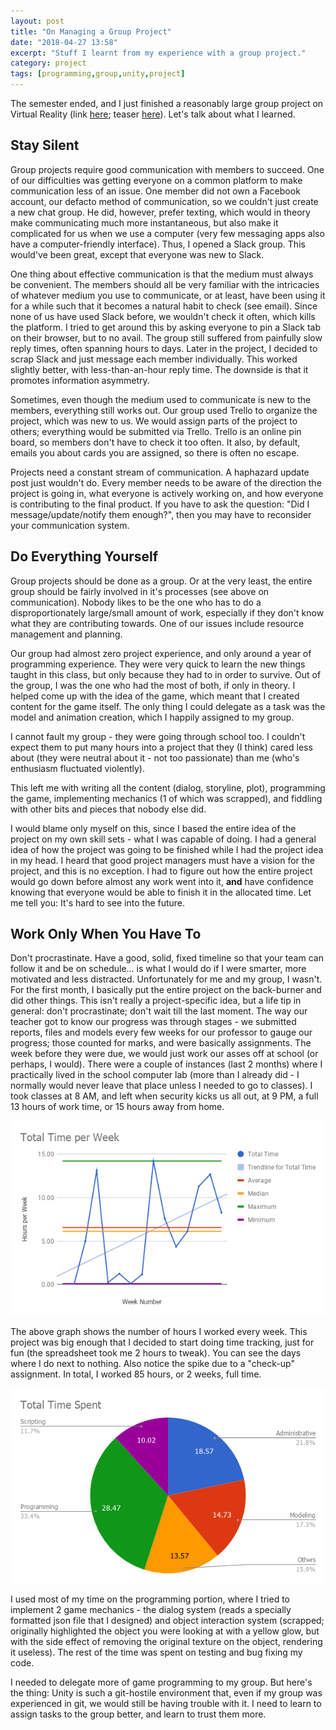 ```yaml
---
layout: post
title: "On Managing a Group Project"
date: "2018-04-27 13:58"
excerpt: "Stuff I learnt from my experience with a group project."
category: project
tags: [programming,group,unity,project]
---
```


The semester ended, and I just finished a reasonably large group project on
Virtual Reality (link [here][github]; teaser [here][teaser]). Let's talk about
what I learned.

## Stay Silent

Group projects require good communication with members to succeed. One of our
difficulties was getting everyone on a common platform to make communication
less of an issue. One member did not own a Facebook account, our defacto method
of communication, so we couldn't just create a new chat group. He did, however,
prefer texting, which would in theory make communicating much more
instantaneous, but also make it complicated for us when we use a computer (very
few messaging apps also have a computer-friendly interface). Thus, I opened a
Slack group. This would've been great, except that everyone was new to Slack.

One thing about effective communication is that the medium must always be
convenient. The members should all be very familiar with the intricacies of
whatever medium you use to communicate, or at least, have been using it for a
while such that it becomes a natural habit to check (see email). Since none of
us have used Slack before, we wouldn't check it often, which kills the platform.
I tried to get around this by asking everyone to pin a Slack tab on their
browser, but to no avail. The group still suffered from painfully slow reply
times, often spanning hours to days. Later in the project, I decided to scrap
Slack and just message each member individually. This worked slightly better,
with less-than-an-hour reply time. The downside is that it promotes information
asymmetry.

Sometimes, even though the medium used to communicate is new to the members,
everything still works out. Our group used Trello to organize the project, which
was new to us. We would assign parts of the project to others; everything would
be submitted via Trello. Trello is an online pin board, so members don't have to
check it too often. It also, by default, emails you about cards you are
assigned, so there is often no escape.

Projects need a constant stream of communication. A haphazard update post just
wouldn't do. Every member needs to be aware of the direction the project is
going in, what everyone is actively working on, and how everyone is contributing
to the final product. If you have to ask the question: "Did I
message/update/notify them enough?", then you may have to reconsider your
communication system.

## Do Everything Yourself

Group projects should be done as a group. Or at the very least, the entire group
should be fairly involved in it's processes (see above on communication). Nobody
likes to be the one who has to do a disproportionately large/small amount of
work, especially if they don't know what they are contributing towards. One of
our issues include resource management and planning.

Our group had almost zero project experience, and only around a year of
programming experience. They were very quick to learn the new things taught in
this class, but only because they had to in order to survive. Out of the group,
I was the one who had the most of both, if only in theory. I helped come up with
the idea of the game, which meant that I created content for the game itself.
The only thing I could delegate as a task was the model and animation creation,
which I happily assigned to my group.

I cannot fault my group - they were going through school too. I couldn't expect
them to put many hours into a project that they (I think) cared less about (they
were neutral about it - not too passionate) than me (who's enthusiasm fluctuated
violently).

This left me with writing all the content (dialog, storyline, plot), programming
the game, implementing mechanics (1 of which was scrapped), and fiddling with
other bits and pieces that nobody else did.

I would blame only myself on this, since I based the entire idea of the project
on my own skill sets - what I was capable of doing. I had a general idea of how
the project was going to be finished while I had the project idea in my head. I
heard that good project managers must have a vision for the project, and this is
no exception. I had to figure out how the entire project would go down before
almost any work went into it, **and** have confidence knowing that everyone
would be able to finish it in the allocated time. Let me tell you: It's hard
to see into the future.

## Work Only When You Have To

Don't procrastinate. Have a good, solid, fixed timeline so that your team can
follow it and be on schedule... is what I would do if I were smarter, more
motivated and less distracted. Unfortunately for me and my group, I wasn't. For
the first month, I basically put the entire project on the back-burner and did
other things. This isn't really a project-specific idea, but a life tip in
general: don't procrastinate; don't wait till the last moment. The way our
teacher got to know our progress was through stages - we submitted reports,
files and models every few weeks for our professor to gauge our progress; those
counted for marks, and were basically assignments. The week before they were
due, we would just work our asses off at school (or perhaps, I would). There
were a couple of instances (last 2 months) where I practically lived in the
school computer lab (more than I already did - I normally would never leave that
place unless I needed to go to classes). I took classes at 8 AM, and left when
security kicks us all out, at 9 PM, a full 13 hours of work time, or 15 hours
away from home.

![line graph on week number vs hours worked][graph1]

The above graph shows the number of hours I worked every week. This project was
big enough that I decided to start doing time tracking, just for fun (the
spreadsheet took me 2 hours to tweak). You can see the days where I do next to
nothing. Also notice the spike due to a "check-up" assignment. In total, I
worked 85 hours, or 2 weeks, full time.

![pie chart on different categories I've worked][graph2]

I used most of my time on the programming portion, where I tried to implement 2
game mechanics - the dialog system (reads a specially formatted json file that I
designed) and object interaction system (scrapped; originally highlighted the
object you were looking at with a yellow glow, but with the side effect of
removing the original texture on the object, rendering it useless). The rest of
the time was spent on testing and bug fixing my code.

I needed to delegate more of game programming to my group. But here's the thing:
Unity is such a git-hostile environment that, even if my group was experienced
in git, we would still be having trouble with it. I need to learn to assign
tasks to the group better, and learn to trust them more.

[github]: https://github.com/cheukyin699/operation-omega
[teaser]: https://youtu.be/LoFFHOdB3xo
[graph1]: /res/images/time-week.png
[graph2]: /res/images/total-spent.png
